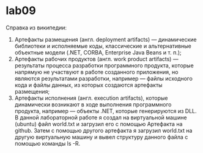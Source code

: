 # lab09
Справка из википедии:
1) Артефакты размещения (англ. deployment artifacts) — динамические библиотеки и исполняемые коды, классические и альтернативные объектные модели (.NET, CORBA, Enterprise Java Beans и т. п.);
2) Артефакты рабочих продуктов (англ. work product artifacts) — результаты процесса разработки программного продукта, которые напрямую не участвуют в работе созданного приложения, но являются результатами разработки, например — файлы исходного кода и файлы данных, из которых создаются артефакты размещения;
3) Артефакты исполнения (англ. execution artifacts), которые динамически возникают в ходе выполнения программного продукта, например — объекты .NET, которые генерируются из DLL.
В данной лабораторной работе я создал на виртуальной машине (ubuntu) файл world.txt и загрузил его с помощью Артефакта на github.
Затем с помощью другого артефакта я загрузил world.txt на другую виртуальную машину и вывел структуру данного файла с помощью команды ls -R.
